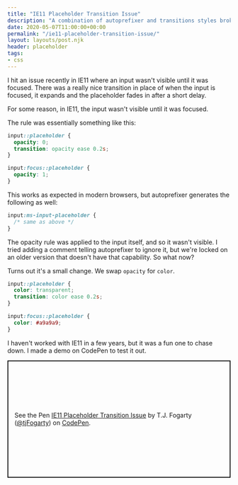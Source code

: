 ```yaml
---
title: "IE11 Placeholder Transition Issue"
description: "A combination of autoprefixer and transitions styles broke an input in IE11."
date: 2020-05-07T11:00:00+00:00
permalink: "/ie11-placeholder-transition-issue/"
layout: layouts/post.njk
header: placeholder
tags:
- css
---
```


I hit an issue recently in IE11 where an input wasn't visible until it was focused. There was a really nice transition in place of when the input is focused, it expands and the placeholder fades in after a short delay.

For some reason, in IE11, the input wasn't visible until it was focused.

The rule was essentially something like this:

``` css
input::placeholder {
  opacity: 0;
  transition: opacity ease 0.2s;
}

input:focus::placeholder {
  opacity: 1;
}
```

This works as expected in modern browsers, but autoprefixer generates the following as well:

``` css
input:ms-input-placeholder {
  /* same as above */
}
```

The opacity rule was applied to the input itself, and so it wasn't visible. I tried adding a comment telling autoprefixer to ignore it, but we're locked on an older version that doesn't have that capability. So what now?

Turns out it's a small change. We swap `opacity` for `color`.

``` css
input::placeholder {
  color: transparent;
  transition: color ease 0.2s;
}

input:focus::placeholder {
  color: #a9a9a9;
}
```

I haven't worked with IE11 in a few years, but it was a fun one to chase down. I made a demo on CodePen to test it out.

<p class="codepen" data-height="265" data-theme-id="light" data-default-tab="css,result" data-user="tjFogarty" data-slug-hash="5e40ec0db99d981980aa855e44eb9cb4" style="height: 265px; box-sizing: border-box; display: flex; align-items: center; justify-content: center; border: 2px solid; margin: 1em 0; padding: 1em;" data-pen-title="IE11 Placeholder Transition Issue">
  <span>See the Pen <a href="https://codepen.io/tjFogarty/pen/5e40ec0db99d981980aa855e44eb9cb4">
  IE11 Placeholder Transition Issue</a> by T.J. Fogarty (<a href="https://codepen.io/tjFogarty">@tjFogarty</a>)
  on <a href="https://codepen.io">CodePen</a>.</span>
</p>
<script async src="https://static.codepen.io/assets/embed/ei.js"></script>
